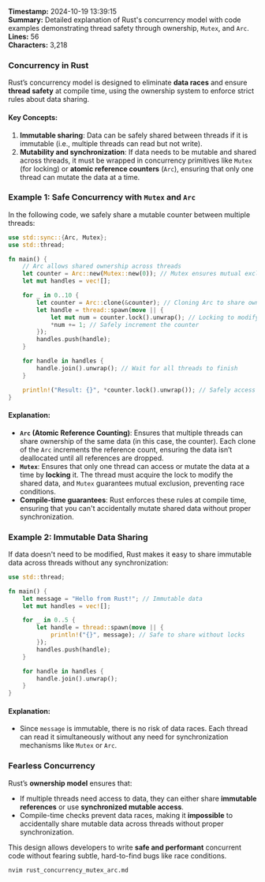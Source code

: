 **Timestamp:** 2024-10-19 13:39:15  
**Summary:** Detailed explanation of Rust's concurrency model with code examples demonstrating thread safety through ownership, `Mutex`, and `Arc`.  
**Lines:** 56  
**Characters:** 3,218  

### Concurrency in Rust

Rust’s concurrency model is designed to eliminate **data races** and ensure **thread safety** at compile time, using the ownership system to enforce strict rules about data sharing.

#### Key Concepts:
1. **Immutable sharing**: Data can be safely shared between threads if it is immutable (i.e., multiple threads can read but not write).
2. **Mutability and synchronization**: If data needs to be mutable and shared across threads, it must be wrapped in concurrency primitives like `Mutex` (for locking) or **atomic reference counters** (`Arc`), ensuring that only one thread can mutate the data at a time.

### Example 1: Safe Concurrency with `Mutex` and `Arc`

In the following code, we safely share a mutable counter between multiple threads:

```rust
use std::sync::{Arc, Mutex};
use std::thread;

fn main() {
    // Arc allows shared ownership across threads
    let counter = Arc::new(Mutex::new(0)); // Mutex ensures mutual exclusion
    let mut handles = vec![];

    for _ in 0..10 {
        let counter = Arc::clone(&counter); // Cloning Arc to share ownership
        let handle = thread::spawn(move || {
            let mut num = counter.lock().unwrap(); // Locking to modify the data
            *num += 1; // Safely increment the counter
        });
        handles.push(handle);
    }

    for handle in handles {
        handle.join().unwrap(); // Wait for all threads to finish
    }

    println!("Result: {}", *counter.lock().unwrap()); // Safely access the final result
}
```

#### Explanation:
- **`Arc` (Atomic Reference Counting)**: Ensures that multiple threads can share ownership of the same data (in this case, the counter). Each clone of the `Arc` increments the reference count, ensuring the data isn’t deallocated until all references are dropped.
- **`Mutex`**: Ensures that only one thread can access or mutate the data at a time by **locking** it. The thread must acquire the lock to modify the shared data, and `Mutex` guarantees mutual exclusion, preventing race conditions.
- **Compile-time guarantees**: Rust enforces these rules at compile time, ensuring that you can't accidentally mutate shared data without proper synchronization.

### Example 2: Immutable Data Sharing

If data doesn't need to be modified, Rust makes it easy to share immutable data across threads without any synchronization:

```rust
use std::thread;

fn main() {
    let message = "Hello from Rust!"; // Immutable data
    let mut handles = vec![];

    for _ in 0..5 {
        let handle = thread::spawn(move || {
            println!("{}", message); // Safe to share without locks
        });
        handles.push(handle);
    }

    for handle in handles {
        handle.join().unwrap();
    }
}
```

#### Explanation:
- Since `message` is immutable, there is no risk of data races. Each thread can read it simultaneously without any need for synchronization mechanisms like `Mutex` or `Arc`.

### Fearless Concurrency
Rust’s **ownership model** ensures that:
- If multiple threads need access to data, they can either share **immutable references** or use **synchronized mutable access**.
- Compile-time checks prevent data races, making it **impossible** to accidentally share mutable data across threads without proper synchronization.

This design allows developers to write **safe and performant** concurrent code without fearing subtle, hard-to-find bugs like race conditions.

```bash
nvim rust_concurrency_mutex_arc.md
```

